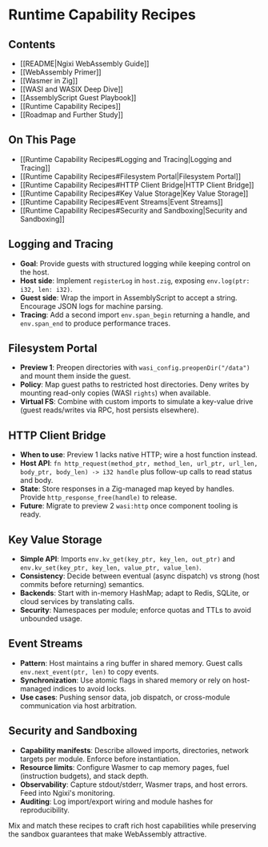 # Runtime Capability Recipes

## Contents

- [[README|Ngixi WebAssembly Guide]]
- [[WebAssembly Primer]]
- [[Wasmer in Zig]]
- [[WASI and WASIX Deep Dive]]
- [[AssemblyScript Guest Playbook]]
- [[Runtime Capability Recipes]]
- [[Roadmap and Further Study]]

## On This Page

- [[Runtime Capability Recipes#Logging and Tracing|Logging and Tracing]]
- [[Runtime Capability Recipes#Filesystem Portal|Filesystem Portal]]
- [[Runtime Capability Recipes#HTTP Client Bridge|HTTP Client Bridge]]
- [[Runtime Capability Recipes#Key Value Storage|Key Value Storage]]
- [[Runtime Capability Recipes#Event Streams|Event Streams]]
- [[Runtime Capability Recipes#Security and Sandboxing|Security and Sandboxing]]

## Logging and Tracing

- **Goal**: Provide guests with structured logging while keeping control on the host.
- **Host side**: Implement `registerLog` in `host.zig`, exposing `env.log(ptr: i32, len: i32)`.
- **Guest side**: Wrap the import in AssemblyScript to accept a string. Encourage JSON logs for machine parsing.
- **Tracing**: Add a second import `env.span_begin` returning a handle, and `env.span_end` to produce performance traces.

## Filesystem Portal

- **Preview 1**: Preopen directories with `wasi_config.preopenDir("/data")` and mount them inside the guest.
- **Policy**: Map guest paths to restricted host directories. Deny writes by mounting read-only copies (WASI `rights`) when available.
- **Virtual FS**: Combine with custom imports to simulate a key-value drive (guest reads/writes via RPC, host persists elsewhere).

## HTTP Client Bridge

- **When to use**: Preview 1 lacks native HTTP; wire a host function instead.
- **Host API**: `fn http_request(method_ptr, method_len, url_ptr, url_len, body_ptr, body_len) -> i32 handle` plus follow-up calls to read status and body.
- **State**: Store responses in a Zig-managed map keyed by handles. Provide `http_response_free(handle)` to release.
- **Future**: Migrate to preview 2 `wasi:http` once component tooling is ready.

## Key Value Storage

- **Simple API**: Imports `env.kv_get(key_ptr, key_len, out_ptr)` and `env.kv_set(key_ptr, key_len, value_ptr, value_len)`.
- **Consistency**: Decide between eventual (async dispatch) vs strong (host commits before returning) semantics.
- **Backends**: Start with in-memory HashMap; adapt to Redis, SQLite, or cloud services by translating calls.
- **Security**: Namespaces per module; enforce quotas and TTLs to avoid unbounded usage.

## Event Streams

- **Pattern**: Host maintains a ring buffer in shared memory. Guest calls `env.next_event(ptr, len)` to copy events.
- **Synchronization**: Use atomic flags in shared memory or rely on host-managed indices to avoid locks.
- **Use cases**: Pushing sensor data, job dispatch, or cross-module communication via host arbitration.

## Security and Sandboxing

- **Capability manifests**: Describe allowed imports, directories, network targets per module. Enforce before instantiation.
- **Resource limits**: Configure Wasmer to cap memory pages, fuel (instruction budgets), and stack depth.
- **Observability**: Capture stdout/stderr, Wasmer traps, and host errors. Feed into Ngixi's monitoring.
- **Auditing**: Log import/export wiring and module hashes for reproducibility.

Mix and match these recipes to craft rich host capabilities while preserving the sandbox guarantees that make WebAssembly attractive.
